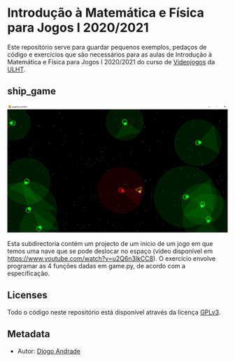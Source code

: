 # Introdução à Matemática e Física para Jogos I 2020/2021

Este repositório serve para guardar pequenos exemplos, pedaços de código e exercícios que são necessários para as aulas de Introdução à Matemática e Física para Jogos I 2020/2021 do curso de [Videojogos][licvideo] da [ULHT].

## ship_game

![Screen1](screenshots/screen02.png)

Esta subdirectoria contém um projecto de um início de um jogo em que temos uma nave que se pode deslocar no espaço (vídeo disponível em https://www.youtube.com/watch?v=u2Q6n3lkCC8).
O exercício envolve programar as 4 funções dadas em game.py, de acordo com a especificação.

## Licenses

Todo o código neste repositório está disponível através da licença [GPLv3].

## Metadata

* Autor: [Diogo Andrade][]

[Diogo Andrade]:https://github.com/DiogoDeAndrade
[GPLv3]:https://www.gnu.org/licenses/gpl-3.0.en.html
[CC BY-NC-SA 4.0]:https://creativecommons.org/licenses/by-nc-sa/4.0/
[licvideo]:https://www.ulusofona.pt/licenciatura/videojogos
[Diogo Andrade]:https://github.com/DiogoDeAndrade
[ULHT]:https://www.ulusofona.pt/